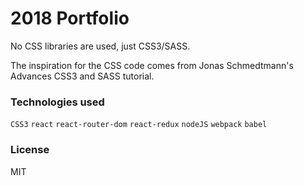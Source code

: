 # 2018 Portfolio

No CSS libraries are used, just CSS3/SASS. 

The inspiration for the CSS code comes from Jonas Schmedtmann's Advances CSS3 and SASS tutorial. 

### Technologies used

`CSS3` `react` `react-router-dom` `react-redux` `nodeJS` `webpack` `babel`

### License

MIT

